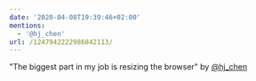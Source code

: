 ```yaml
---
date: '2020-04-08T19:39:46+02:00'
mentions:
  - '@hj_chen'
url: /1247942222986842113/
---
```

"The biggest part in my job is resizing the browser" by [@hj_chen](https://twitter.com/@hj_chen)
